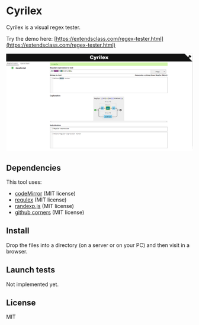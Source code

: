 # Cyrilex 

Cyrilex is a visual regex tester.

Try the demo here: [https://extendsclass.com/regex-tester.html](https://extendsclass.com/regex-tester.html)

![alt text](./image/preview.png "Preview")

## Dependencies 

This tool uses:
 * [codeMirror](https://github.com/codemirror/CodeMirror) (MIT license)
 * [regulex](https://github.com/CJex/regulex) (MIT license) 
 * [randexp.js](https://github.com/fent/randexp.js?) (MIT license)
 * [github corners](https://github.com/tholman/github-corners) (MIT license)

## Install

Drop the files into a directory (on a server or on your PC) and then visit in a browser. 

## Launch tests

Not implemented yet.

## License

MIT
